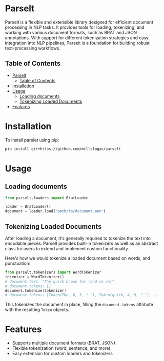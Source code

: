 # Parselt
Parselt is a flexible and extensible library designed for efficient document processing in NLP tasks. It provides tools for loading, tokenizing, and working with various document formats, such as BRAT and JSON annotations. With support for different tokenization strategies and easy integration into NLP pipelines, Parselt is a foundation for building robust text-processing workflows.

## Table of Contents
- [Parselt](#parselt)
  - [Table of Contents](#table-of-contents)
- [Installation](#installation)
- [Usage](#usage)
  - [Loading documents](#loading-documents)
  - [Tokenizing Loaded Documents](#tokenizing-loaded-documents)
- [Features](#features)

# Installation
To install parslet using pip:
```bash
pip install git+https://github.com/millslogan/parselt
```
# Usage
## Loading documents
```python
from parselt.loaders import BratLoader

loader = BratLoader()
document = loader.load("path/to/document.ann")
```

## Tokenizing Loaded Documents
After loading a document, it's generally required to tokenize the text into encodable pieces. Parselt provides built-in tokenizers as well as an abstract class for users to extend and implement custom functionality.

Here's how we would tokenize a loaded document based on words, and punctuation:
```python
from parselt.tokenizers import WordTokenizer
tokenizer = WordTokenizer()
# document.text: "The quick brown fox (and so on)"
# document.tokens: []
document.tokenize(tokenizer)
# document.tokens: [Token(The, 0, 3, " "), Token(quick, 4, 9, " "), ..., Token(fox, 16, 19, " ("), ...]
```
This tokenizes the document in place, filling the `document.tokens` attribute with the resulting `Token` objects.

# Features
- Supports multiple document formats (BRAT, JSON)
- Flexible tokenization (word, sentence, and more)
- Easy extension for custom loaders and tokenizers

